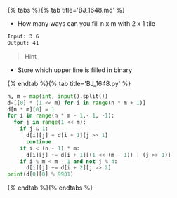 {% tabs %}{% tab title='BJ_1648.md' %}

* How many ways can you fill n x m with 2 x 1 tile

```txt
Input: 3 6
Output: 41
```

> Hint

* Store which upper line is filled in binary

{% endtab %}{% tab title='BJ_1648.py' %}

```py
n, m = map(int, input().split())
d=[[0] * (1 << m) for i in range(n * m + 1)]
d[n * m][0] = 1
for i in range(n * m - 1,- 1, -1):
  for j in range(1 << m):
    if j & 1:
      d[i][j] = d[i + 1][j >> 1]
      continue
    if i < (n - 1) * m:
      d[i][j] += d[i + 1][(1 << (m - 1)) | (j >> 1)]
    if i % m < m - 1 and not j % 4:
      d[i][j] += d[i + 2][j >> 2]
print(d[0][0] % 9901)
```

{% endtab %}{% endtabs %}
